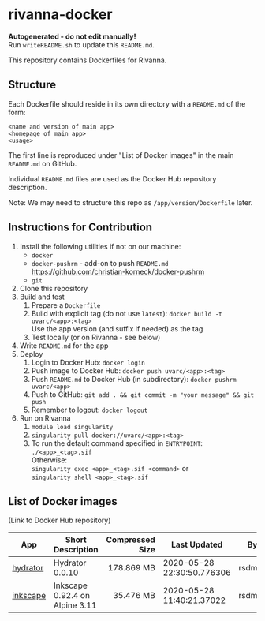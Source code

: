 # rivanna-docker

**Autogenerated - do not edit manually!**  
Run `writeREADME.sh` to update this `README.md`.

This repository contains Dockerfiles for Rivanna.

## Structure

Each Dockerfile should reside in its own directory with a `README.md` of the form:
```
<name and version of main app>
<homepage of main app>
<usage>
```

The first line is reproduced under \"List of Docker images\" in the main `README.md` on GitHub.

Individual `README.md` files are used as the Docker Hub repository description.

Note: We may need to structure this repo as `/app/version/Dockerfile` later.

## Instructions for Contribution

1. Install the following utilities if not on our machine:
    * `docker`
    * `docker-pushrm` - add-on to push `README.md`  
    https://github.com/christian-korneck/docker-pushrm
    * `git`
1. Clone this repository
1. Build and test
    1. Prepare a `Dockerfile`
    1. Build with explicit tag (do not use `latest`): `docker build -t uvarc/<app>:<tag>`  
       Use the app version (and suffix if needed) as the tag
    1. Test locally (or on Rivanna - see below)
1. Write `README.md` for the app
1. Deploy
    1. Login to Docker Hub: `docker login`
    1. Push image to Docker Hub: `docker push uvarc/<app>:<tag>`
    1. Push `README.md` to Docker Hub (in subdirectory): `docker pushrm uvarc/<app>`
    1. Push to GitHub: `git add . && git commit -m "your message" && git push`
    1. Remember to logout: `docker logout`
1. Run on Rivanna
    1. `module load singularity`
    1. `singularity pull docker://uvarc/<app>:<tag>`
    1. To run the default command specified in `ENTRYPOINT`:  
       `./<app>_<tag>.sif`  
       Otherwise:  
       `singularity exec <app>_<tag>.sif <command>` or  
       `singularity shell <app>_<tag>.sif`

## List of Docker images

(Link to Docker Hub repository)

|App|Short Description|Compressed Size|Last Updated|By|
|---|---|---:|---|---|
| [hydrator](https://hub.docker.com/r/uvarc/hydrator) | Hydrator 0.0.10 | 178.869 MB | 2020-05-28 22:30:50.776306 | rsdmse |
| [inkscape](https://hub.docker.com/r/uvarc/inkscape) | Inkscape 0.92.4 on Alpine 3.11 | 35.476 MB | 2020-05-28 11:40:21.37022 | rsdmse |

